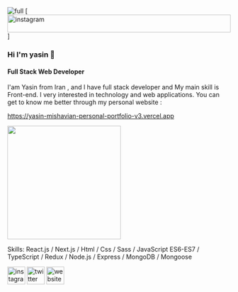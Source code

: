 ![full](https://user-images.githubusercontent.com/94756062/184510715-f42beb09-8b42-4d2e-9b8a-0c0fba98bbea.jpg)
[<img src='https://user-images.githubusercontent.com/94756062/184510715-f42beb09-8b42-4d2e-9b8a-0c0fba98bbea.jpg' width='100%' alt='instagram' height='40'>]

### Hi I'm yasin 👋
#### Full Stack Web Developer

I'am Yasin from Iran , and I have full stack developer and My main skill is Front-end. I very interested in technology and web applications. You can get to know me better through my personal website :

https://yasin-mishavian-personal-portfolio-v3.vercel.app

<img src="https://cdn.dribbble.com/users/2069402/screenshots/5574718/gif-4mb.gif" width="256" height="256" />

Skills: React.js / Next.js / Html / Css / Sass / JavaScript ES6-ES7 / TypeScript / Redux / Node.js / Express / MongoDB / Mongoose


[<img src='https://cdn.jsdelivr.net/npm/simple-icons@3.0.1/icons/instagram.svg' alt='instagram' height='40'>](https://www.instagram.com/yasinm.026)         [<img src='https://cdn.jsdelivr.net/npm/simple-icons@3.0.1/icons/twitter.svg' alt='twitter' height='40'>](https://twitter.com/yasinmishavian)         [<img src='https://cdn.jsdelivr.net/npm/simple-icons@3.0.1/icons/icloud.svg' alt='website' height='40'>](https://yasin-mishavian-personal-portfolio-v3.vercel.app)  

